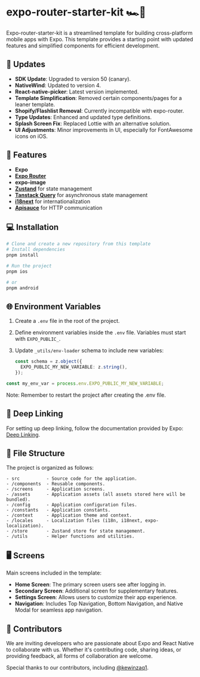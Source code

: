 # expo-router-starter-kit 🏎️📱

Expo-router-starter-kit is a streamlined template for building cross-platform mobile apps with Expo. This template provides a starting point with updated features and simplified components for efficient development.

## 🌟 Updates

- **SDK Update**: Upgraded to version 50 (canary).
- **NativeWind**: Updated to version 4.
- **React-native-picker**: Latest version implemented.
- **Template Simplification**: Removed certain components/pages for a leaner template.
- **Shopify/Flashlist Removal**: Currently incompatible with expo-router.
- **Type Updates**: Enhanced and updated type definitions.
- **Splash Screen Fix**: Replaced Lottie with an alternative solution.
- **UI Adjustments**: Minor improvements in UI, especially for FontAwesome icons on iOS.

## 🚀 Features

- **Expo**
- **[Expo Router](https://expo.github.io/router)**
- **expo-image**
- **[Zustand](https://github.com/pmndrs/zustand)** for state management
- **[Tanstack Query](https://tanstack.com/query/latest)** for asynchronous state management
- **[i18next](https://www.i18next.com/)** for internationalization
- **[Apisauce](https://github.com/infinitered/apisauce)** for HTTP communication

## 💻 Installation

```bash
# Clone and create a new repository from this template
# Install dependencies
pnpm install
```

```bash
# Run the project
pnpm ios
```

```bash
# or
pnpm android
```

## 🌐 Environment Variables

1. Create a `.env` file in the root of the project.
2. Define environment variables inside the `.env` file. Variables must start with `EXPO_PUBLIC_`.
3. Update `_utils/env-loader` schema to include new variables:

   ```typescript
   const schema = z.object({
     EXPO_PUBLIC_MY_NEW_VARIABLE: z.string(),
   });
   ```

```typescript
const my_env_var = process.env.EXPO_PUBLIC_MY_NEW_VARIABLE;
```

Note: Remember to restart the project after creating the .env file.

## 🔗 Deep Linking

For setting up deep linking, follow the documentation provided by Expo: [Deep Linking](https://docs.expo.dev/guides/deep-linking/).

## 📁 File Structure

The project is organized as follows:

```shell
- src          - Source code for the application.
- /components  - Reusable components.
- /screens     - Application screens.
- /assets      - Application assets (all assets stored here will be bundled).
- /config      - Application configuration files.
- /constants   - Application constants.
- /context     - Application theme and context.
- /locales     - Localization files (i18n, i18next, expo-localization).
- /store       - Zustand store for state management.
- /utils       - Helper functions and utilities.
```

## 🖥 Screens

Main screens included in the template:

- **Home Screen**: The primary screen users see after logging in.
- **Secondary Screen**: Additional screen for supplementary features.
- **Settings Screen**: Allows users to customize their app experience.
- **Navigation**: Includes Top Navigation, Bottom Navigation, and Native Modal for seamless app navigation.

## 👥 Contributors

We are inviting developers who are passionate about Expo and React Native to collaborate with us. Whether it's contributing code, sharing ideas, or providing feedback, all forms of collaboration are welcome.

Special thanks to our contributors, including [@kewinzaq1](https://github.com/kewinzaq1).

